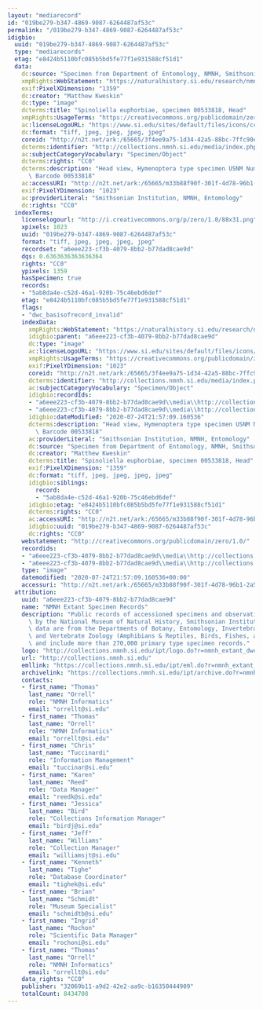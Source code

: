 ```yaml
---
layout: "mediarecord"
id: "019be279-b347-4869-9087-6264487af53c"
permalink: "/019be279-b347-4869-9087-6264487af53c"
idigbio:
  uuid: "019be279-b347-4869-9087-6264487af53c"
  type: "mediarecords"
  etag: "e8424b5110bfc085b5bd5fe77f1e931588cf51d1"
  data:
    dc:source: "Specimen from Department of Entomology, NMNH, Smithsonian"
    xmpRights:WebStatement: "https://naturalhistory.si.edu/research/nmnh-collections/museum-collections-policies"
    exif:PixelXDimension: "1359"
    dc:creator: "Matthew Kweskin"
    dc:type: "image"
    dcterms:title: "Spinoliella euphorbiae, specimen 00533818, Head"
    xmpRights:UsageTerms: "https://creativecommons.org/publicdomain/zero/1.0/"
    ac:licenseLogoURL: "https://www.si.edu/sites/default/files/icons/cc0.svg"
    dc:format: "tiff, jpeg, jpeg, jpeg, jpeg"
    coreid: "http://n2t.net/ark:/65665/3f4ee9a75-1d34-42a5-88bc-7ffc90e82dcf"
    dcterms:identifier: "http://collections.nmnh.si.edu/media/index.php?irn=9119762"
    ac:subjectCategoryVocabulary: "Specimen/Object"
    dcterms:rights: "CC0"
    dcterms:description: "Head view, Hymenoptera type specimen USNM Number 29497,\
      \ Barcode 00533818"
    ac:accessURI: "http://n2t.net/ark:/65665/m33b88f90f-301f-4d78-96b1-2a577ecc8b68"
    exif:PixelYDimension: "1023"
    ac:providerLiteral: "Smithsonian Institution, NMNH, Entomology"
    dc:rights: "CC0"
  indexTerms:
    licenselogourl: "http://i.creativecommons.org/p/zero/1.0/88x31.png"
    xpixels: 1023
    uuid: "019be279-b347-4869-9087-6264487af53c"
    format: "tiff, jpeg, jpeg, jpeg, jpeg"
    recordset: "a6eee223-cf3b-4079-8bb2-b77dad8cae9d"
    dqs: 0.6363636363636364
    rights: "CC0"
    ypixels: 1359
    hasSpecimen: true
    records:
    - "5ab8da4e-c52d-46a1-920b-75c46ebd6def"
    etag: "e8424b5110bfc085b5bd5fe77f1e931588cf51d1"
    flags:
    - "dwc_basisofrecord_invalid"
    indexData:
      xmpRights:WebStatement: "https://naturalhistory.si.edu/research/nmnh-collections/museum-collections-policies"
      idigbio:parent: "a6eee223-cf3b-4079-8bb2-b77dad8cae9d"
      dc:type: "image"
      ac:licenseLogoURL: "https://www.si.edu/sites/default/files/icons/cc0.svg"
      xmpRights:UsageTerms: "https://creativecommons.org/publicdomain/zero/1.0/"
      exif:PixelYDimension: "1023"
      coreid: "http://n2t.net/ark:/65665/3f4ee9a75-1d34-42a5-88bc-7ffc90e82dcf"
      dcterms:identifier: "http://collections.nmnh.si.edu/media/index.php?irn=9119762"
      ac:subjectCategoryVocabulary: "Specimen/Object"
      idigbio:recordIds:
      - "a6eee223-cf3b-4079-8bb2-b77dad8cae9d\\media\\http://collections.mnh.si.edu/media/index.php?irn=9119762"
      - "a6eee223-cf3b-4079-8bb2-b77dad8cae9d\\media\\http://collections.nmnh.si.edu/media/index.php?irn=9119762"
      idigbio:dateModified: "2020-07-24T21:57:09.160536"
      dcterms:description: "Head view, Hymenoptera type specimen USNM Number 29497,\
        \ Barcode 00533818"
      ac:providerLiteral: "Smithsonian Institution, NMNH, Entomology"
      dc:source: "Specimen from Department of Entomology, NMNH, Smithsonian"
      dc:creator: "Matthew Kweskin"
      dcterms:title: "Spinoliella euphorbiae, specimen 00533818, Head"
      exif:PixelXDimension: "1359"
      dc:format: "tiff, jpeg, jpeg, jpeg, jpeg"
      idigbio:siblings:
        record:
        - "5ab8da4e-c52d-46a1-920b-75c46ebd6def"
      idigbio:etag: "e8424b5110bfc085b5bd5fe77f1e931588cf51d1"
      dcterms:rights: "CC0"
      ac:accessURI: "http://n2t.net/ark:/65665/m33b88f90f-301f-4d78-96b1-2a577ecc8b68"
      idigbio:uuid: "019be279-b347-4869-9087-6264487af53c"
      dc:rights: "CC0"
    webstatement: "http://creativecommons.org/publicdomain/zero/1.0/"
    recordids:
    - "a6eee223-cf3b-4079-8bb2-b77dad8cae9d\\media\\http://collections.mnh.si.edu/media/index.php?irn=9119762"
    - "a6eee223-cf3b-4079-8bb2-b77dad8cae9d\\media\\http://collections.nmnh.si.edu/media/index.php?irn=9119762"
    type: "image"
    datemodified: "2020-07-24T21:57:09.160536+00:00"
    accessuri: "http://n2t.net/ark:/65665/m33b88f90f-301f-4d78-96b1-2a577ecc8b68"
  attribution:
    uuid: "a6eee223-cf3b-4079-8bb2-b77dad8cae9d"
    name: "NMNH Extant Specimen Records"
    description: "Public records of accessioned specimens and observations curated\
      \ by the National Museum of Natural History, Smithsonian Institution. These\
      \ data are from the Departments of Botany, Entomology, Invertebrate Zoology\
      \ and Vertebrate Zoology (Amphibians & Reptiles, Birds, Fishes, and Mammals)\
      \ and include more than 270,000 primary type specimen records."
    logo: "http://collections.nmnh.si.edu/ipt/logo.do?r=nmnh_extant_dwc-a"
    url: "http://collections.nmnh.si.edu"
    emllink: "https://collections.nmnh.si.edu/ipt/eml.do?r=nmnh_extant_dwc-a"
    archivelink: "https://collections.nmnh.si.edu/ipt/archive.do?r=nmnh_extant_dwc-a"
    contacts:
    - first_name: "Thomas"
      last_name: "Orrell"
      role: "NMNH Informatics"
      email: "orrellt@si.edu"
    - first_name: "Thomas"
      last_name: "Orrell"
      role: "NMNH Informatics"
      email: "orrellt@si.edu"
    - first_name: "Chris"
      last_name: "Tuccinardi"
      role: "Information Management"
      email: "tuccinar@si.edu"
    - first_name: "Karen"
      last_name: "Reed"
      role: "Data Manager"
      email: "reedk@si.edu"
    - first_name: "Jessica"
      last_name: "Bird"
      role: "Collections Information Manager"
      email: "birdj@si.edu"
    - first_name: "Jeff"
      last_name: "Williams"
      role: "Collection Manager"
      email: "williamsjt@si.edu"
    - first_name: "Kenneth"
      last_name: "Tighe"
      role: "Database Coordinator"
      email: "tighek@si.edu"
    - first_name: "Brian"
      last_name: "Schmidt"
      role: "Museum Specialist"
      email: "schmidtb@si.edu"
    - first_name: "Ingrid"
      last_name: "Rochon"
      role: "Scientific Data Manager"
      email: "rochoni@si.edu"
    - first_name: "Thomas"
      last_name: "Orrell"
      role: "NMNH Informatics"
      email: "orrellt@si.edu"
    data_rights: "CC0"
    publisher: "32069b11-a9d2-42e2-aa9c-b16350444909"
    totalCount: 8434708
---
```

